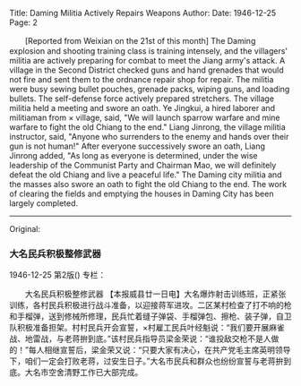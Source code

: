 Title: Daming Militia Actively Repairs Weapons
Author:
Date: 1946-12-25
Page: 2

　　[Reported from Weixian on the 21st of this month] The Daming explosion and shooting training class is training intensely, and the villagers' militia are actively preparing for combat to meet the Jiang army's attack. A village in the Second District checked guns and hand grenades that would not fire and sent them to the ordnance repair shop for repair. The militia were busy sewing bullet pouches, grenade packs, wiping guns, and loading bullets. The self-defense force actively prepared stretchers. The village militia held a meeting and swore an oath. Ye Jingkui, a hired laborer and militiaman from × village, said, "We will launch sparrow warfare and mine warfare to fight the old Chiang to the end." Liang Jinrong, the village militia instructor, said, "Anyone who surrenders to the enemy and hands over their gun is not human!" After everyone successively swore an oath, Liang Jinrong added, "As long as everyone is determined, under the wise leadership of the Communist Party and Chairman Mao, we will definitely defeat the old Chiang and live a peaceful life." The Daming city militia and the masses also swore an oath to fight the old Chiang to the end. The work of clearing the fields and emptying the houses in Daming City has been largely completed.



<hr /> 

Original: 


### 大名民兵积极整修武器

1946-12-25
第2版()
专栏：

　　大名民兵积极整修武器
    【本报威县廿一日电】大名爆炸射击训练班，正紧张训练，各村民兵积极进行战斗准备，以迎接蒋军进攻。二区某村检查了打不响的枪和手榴弹，送到修械所修理，民兵忙着缝子弹袋、手榴弹包、擦枪、装子弹，自卫队积极准备担架。村村民兵开会宣誓，×村雇工民兵叶经魁说：“我们要开展麻雀战、地雷战，与老蒋拚到底。”该村民兵指导员梁金荣说：“谁投敌交枪不是人做的！”每人相继宣誓后，梁金荣又说：“只要大家有决心，在共产党毛主席英明领导下，咱们一定会打败老蒋，过安生日子。”大名市民兵和群众也纷纷宣誓与老蒋拚到底。大名市空舍清野工作已大部完成。
